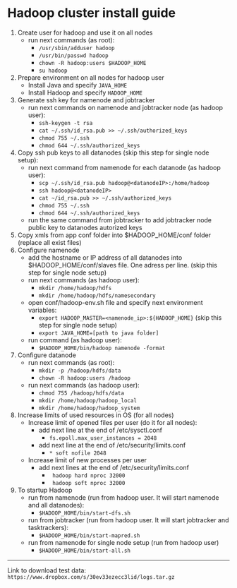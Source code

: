 Hadoop cluster install guide
============

1. Create user for hadoop and use it on all nodes
    * run next commands (as root):
        * ```/usr/sbin/adduser hadoop```  
        * ```/usr/bin/passwd hadoop``` 
        * ```chown -R hadoop:users $HADOOP_HOME```
        * ```su hadoop```
2. Prepare environment on all nodes for hadoop user
    * Install Java and specify ```JAVA_HOME```
    * Install Hadoop and specify ```HADOOP_HOME```
3. Generate ssh key for namenode and jobtracker
    * run next commands on namenode and jobtracker node (as hadoop user): 
        * ```ssh-keygen -t rsa```
        * ```cat ~/.ssh/id_rsa.pub >> ~/.ssh/authorized_keys```
        * ```chmod 755 ~/.ssh```
        * ```chmod 644 ~/.ssh/authorized_keys```
4. Copy ssh pub keys to all datanodes (skip this step for single node setup):
    * run next command from namenode for each datanode (as hadoop user):
        * ```scp ~/.ssh/id_rsa.pub hadoop@<datanodeIP>:/home/hadoop```
        * ```ssh hadoop@<datanodeIP>```
        * ```cat ~/id_rsa.pub >> ~/.ssh/authorized_keys```
        * ```chmod 755 ~/.ssh```
        * ```chmod 644 ~/.ssh/authorized_keys```
    * run the same command from jobtracker to add jobtracker node public key to datanodes autorized keys
5. Copy xmls from app conf folder into $HADOOP_HOME/conf folder (replace all exist files)
6. Configure namenode
    * add the hostname or IP address of all datanodes into $HADOOP_HOME/conf/slaves file. One adress per line. (skip this step for single node setup)
    * run next commands (as hadoop user):
        * ```mkdir /home/hadoop/hdfs```
        * ```mkdir /home/hadoop/hdfs/namesecondary```
    * open conf/hadoop-env.sh file and specify next environment variables:
        * ```export HADOOP_MASTER=<namenode_ip>:${HADOOP_HOME}``` (skip this step for single node setup)
        * ```export JAVA_HOME=[path to java folder]``` 
    * run command (as hadoop user):
        * ```$HADOOP_HOME/bin/hadoop namenode -format```
7. Configure datanode
    * run next commands (as root):
        * ```mkdir -p /hadoop/hdfs/data```
        * ```chown -R hadoop:users /hadoop```
    * run next commands (as hadoop user):
        * ```chmod 755 /hadoop/hdfs/data```
        * ```mkdir /home/hadoop/hadoop_local```
        * ```mkdir /home/hadoop/hadoop_system```
8. Increase limits of used resources in OS (for all nodes)
    * Increase limit of opened files per user (do it for all nodes):
        * add next line at the end of /etc/sysctl.conf
            * ```fs.epoll.max_user_instances = 2048```
        * add  next line at the end of /etc/security/limits.conf
            * ```* soft nofile 2048```
    * Increase limit of new processes per user
        * add next lines at the end of /etc/security/limits.conf
            * ``` hadoop hard nproc 32000```
            * ``` hadoop soft nproc 32000```
9. To startup Hadoop
    * run from namenode (run from hadoop user. It will start namenode and all datanodes):
        * ```$HADOOP_HOME/bin/start-dfs.sh``` 
    * run from jobtracker (run from hadoop user. It will start jobtracker and tasktrackers):
        * ```$HADOOP_HOME/bin/start-mapred.sh```  
    * run from namenode for single node setup (run from hadoop user)
        * ```$HADOOP_HOME/bin/start-all.sh```


-----------------------------------
Link to download test data: ```https://www.dropbox.com/s/30ev33ezecc3lid/logs.tar.gz```

